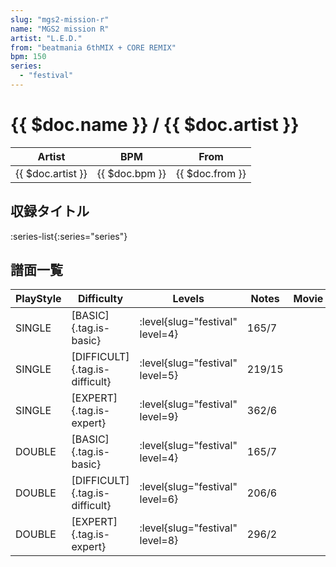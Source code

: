 ```yaml
---
slug: "mgs2-mission-r"
name: "MGS2 mission R"
artist: "L.E.D."
from: "beatmania 6thMIX + CORE REMIX"
bpm: 150
series:
  - "festival"
---
```


# {{ $doc.name }} / {{ $doc.artist }}

|Artist|BPM|From|
|------|---|----|
|{{ $doc.artist }}|{{ $doc.bpm }}|{{ $doc.from }}|

## 収録タイトル

:series-list{:series="series"}

## 譜面一覧

|PlayStyle|Difficulty|Levels|Notes|Movie|
|---------|----------|------|-----|-----|
|SINGLE|[BASIC]{.tag.is-basic}|<div class="field is-grouped is-grouped-multiline">:level{slug="festival" level=4}</div>|165/7||
|SINGLE|[DIFFICULT]{.tag.is-difficult}|<div class="field is-grouped is-grouped-multiline">:level{slug="festival" level=5}</div>|219/15||
|SINGLE|[EXPERT]{.tag.is-expert}|<div class="field is-grouped is-grouped-multiline">:level{slug="festival" level=9}</div>|362/6||
|DOUBLE|[BASIC]{.tag.is-basic}|<div class="field is-grouped is-grouped-multiline">:level{slug="festival" level=4}</div>|165/7||
|DOUBLE|[DIFFICULT]{.tag.is-difficult}|<div class="field is-grouped is-grouped-multiline">:level{slug="festival" level=6}</div>|206/6||
|DOUBLE|[EXPERT]{.tag.is-expert}|<div class="field is-grouped is-grouped-multiline">:level{slug="festival" level=8}</div>|296/2||
